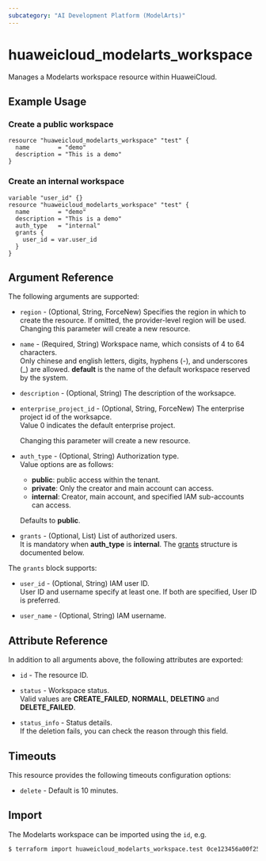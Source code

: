 ```yaml
---
subcategory: "AI Development Platform (ModelArts)"
---
```


# huaweicloud_modelarts_workspace

Manages a Modelarts workspace resource within HuaweiCloud.  

## Example Usage

### Create a public workspace

```hcl
resource "huaweicloud_modelarts_workspace" "test" {
  name        = "demo"
  description = "This is a demo"
}
```

### Create an internal workspace

```hcl
variable "user_id" {}
resource "huaweicloud_modelarts_workspace" "test" {
  name        = "demo"
  description = "This is a demo"
  auth_type   = "internal"
  grants {
    user_id = var.user_id
  }
}
```

## Argument Reference

The following arguments are supported:

* `region` - (Optional, String, ForceNew) Specifies the region in which to create the resource.
  If omitted, the provider-level region will be used. Changing this parameter will create a new resource.

* `name` - (Required, String) Workspace name, which consists of 4 to 64 characters.  
  Only chinese and english letters, digits, hyphens (-), and underscores (_) are allowed.
  **default** is the name of the default workspace reserved by the system.

* `description` - (Optional, String) The description of the worksapce.  

* `enterprise_project_id` - (Optional, String, ForceNew) The enterprise project id of the worksapce.  
  Value 0 indicates the default enterprise project.

  Changing this parameter will create a new resource.

* `auth_type` - (Optional, String) Authorization type.  
  Value options are as follows:
    + **public**: public access within the tenant.
    + **private**: Only the creator and main account can access.
    + **internal**: Creator, main account, and specified IAM sub-accounts can access.

  Defaults to **public**.

* `grants` - (Optional, List) List of authorized users.  
  It is mandatory when **auth_type** is **internal**.
  The [grants](#ModelartsWorkspace_Grants) structure is documented below.

<a name="ModelartsWorkspace_Grants"></a>
The `grants` block supports:

* `user_id` - (Optional, String) IAM user ID.  
  User ID and username specify at least one. If both are specified, User ID is preferred.

* `user_name` - (Optional, String) IAM username.  

## Attribute Reference

In addition to all arguments above, the following attributes are exported:

* `id` - The resource ID.

* `status` - Workspace status.  
  Valid values are **CREATE_FAILED**, **NORMALL**, **DELETING** and **DELETE_FAILED**.

* `status_info` - Status details.  
  If the deletion fails, you can check the reason through this field.

## Timeouts

This resource provides the following timeouts configuration options:

* `delete` - Default is 10 minutes.

## Import

The Modelarts workspace can be imported using the `id`, e.g.

```bash
$ terraform import huaweicloud_modelarts_workspace.test 0ce123456a00f2591fabc00385ff1234
```

